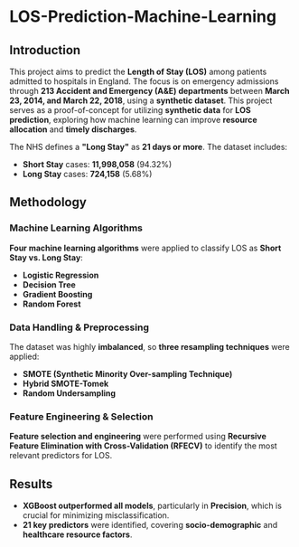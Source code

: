 # LOS-Prediction-Machine-Learning

## Introduction
This project aims to predict the **Length of Stay (LOS)** among patients admitted to hospitals in England. The focus is on emergency admissions through **213 Accident and Emergency (A&E) departments** between **March 23, 2014, and March 22, 2018**, using a **synthetic dataset**. This project serves as a proof-of-concept for utilizing **synthetic data** for **LOS prediction**, exploring how machine learning can improve **resource allocation** and **timely discharges**.

The NHS defines a **"Long Stay"** as **21 days or more**. The dataset includes:
- **Short Stay** cases: **11,998,058** (94.32%)
- **Long Stay** cases: **724,158** (5.68%)

## Methodology
### **Machine Learning Algorithms**
**Four machine learning algorithms** were applied to classify LOS as **Short Stay vs. Long Stay**:
- **Logistic Regression**
- **Decision Tree**
- **Gradient Boosting**
- **Random Forest**

### **Data Handling & Preprocessing**
The dataset was highly **imbalanced**, so **three resampling techniques** were applied:
- **SMOTE (Synthetic Minority Over-sampling Technique)**
- **Hybrid SMOTE-Tomek**
- **Random Undersampling**

### **Feature Engineering & Selection**
**Feature selection and engineering** were performed using **Recursive Feature Elimination with Cross-Validation (RFECV)** to identify the most relevant predictors for LOS.

## Results

- **XGBoost outperformed all models**, particularly in **Precision**, which is crucial for minimizing misclassification.
- **21 key predictors** were identified, covering **socio-demographic** and **healthcare resource factors**.
